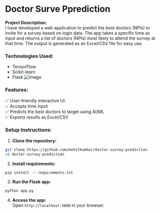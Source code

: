 # Doctor Surve Pprediction

**Project Description:**  
I have developed a web application to predict the best doctors (NPIs) to invite for a survey based on login data. The app takes a specific time as input and returns a list of doctors (NPIs) most likely to attend the survey at that time. The output is generated as an Excel/CSV file for easy use.  

### **Technologies Used:**
- TensorFlow  
- Scikit-learn  
- Flask
![image](https://github.com/user-attachments/assets/db9d2b2b-f0fa-4cc6-beaa-5ef903e76af5)


### **Features:**  
✅ User-friendly interactive UI  
✅ Accepts time input  
✅ Predicts the best doctors to target using AI/ML  
✅ Exports results as Excel/CSV  

### **Setup Instructions:**  
1. **Clone the repository:**  
```bash
git clone https://github.com/mohitkumhar/doctor-survey-prediction
cd doctor-survey-prediction
```

2. **Install requirements:**  
```bash
pip install -r requirements.txt
```

3. **Run the Flask app:**  
```bash
python app.py
```

4. **Access the app:**  
Open `http://localhost:5000` in your browser.  
